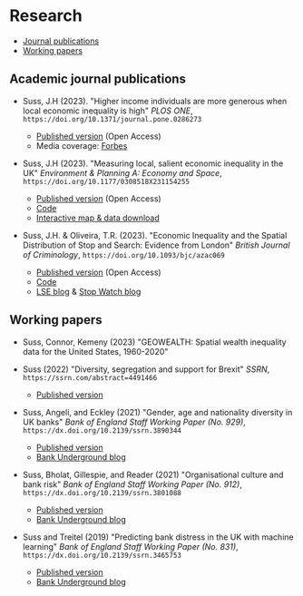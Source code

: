 # Research

* [Journal publications](#journal_papers)
* [Working papers](#working_papers)

## <a id="journal_papers"></a> Academic journal publications

* Suss, J.H (2023).
        "Higher income individuals are more generous when local economic inequality is high"
        *PLOS ONE*, 
        `https://doi.org/10.1371/journal.pone.0286273`

    * [Published version](https://journals.plos.org/plosone/article?id=10.1371/journal.pone.0286273) (Open Access)
    * Media coverage: [Forbes](https://www.forbes.com/sites/ariannajohnson/2023/06/14/rich-people-donate-more-when-they-actually-see-poor-people-study-suggests/)

* Suss, J.H (2023).
        "Measuring local, salient economic inequality in the UK"
        *Environment & Planning A: Economy and Space*, 
        `https://doi.org/10.1177/0308518X231154255`

    * [Published version](https://journals.sagepub.com/doi/10.1177/0308518X231154255) (Open Access)
    * [Code](https://github.com/jhsuss/uk-local-inequality)
    * [Interactive map & data download](https://jhsuss.shinyapps.io/uk-local-inequality/)
    
* Suss, J.H. & Oliveira, T.R. (2023).
        "Economic Inequality and the Spatial Distribution of Stop and Search: Evidence from London"
        *British Journal of Criminology*, 
        `https://doi.org/10.1093/bjc/azac069`

    * [Published version](https://academic.oup.com/bjc/advance-article/doi/10.1093/bjc/azac069/6674351) (Open Access)
    * [Code](https://github.com/jhsuss/stop-search)
    * [LSE blog](https://blogs.lse.ac.uk/politicsandpolicy/does-economic-inequality-fuel-stop-and-search-by-the-police-evidence-from-london-suggests-the-answer-is-yes/) & [Stop Watch blog](https://www.stop-watch.org/news-opinion/does-economic-inequality-fuel-stop-and-search-by-the-police-evidence-from-london-suggests-the-answer-is-yes/)

## <a id="working_papers"></a> Working papers

* Suss, Connor, Kemeny (2023) 
        "GEOWEALTH: Spatial wealth inequality data for the United States, 1960-2020"

* Suss (2022) 
        "Diversity, segregation and support for Brexit"
        *SSRN*, 
        `https://ssrn.com/abstract=4491466`

    * [Published version](https://ssrn.com/abstract=4491466) 
    
* Suss, Angeli, and Eckley (2021) 
        "Gender, age and nationality diversity in UK banks"
        *Bank of England Staff Working Paper (No. 929)*, 
        `https://dx.doi.org/10.2139/ssrn.3890344`

    * [Published version](https://www.bankofengland.co.uk/working-paper/2021/gender-age-and-nationality-diversity-in-uk-banks) 
    * [Bank Underground blog](https://bankunderground.co.uk/2022/02/24/diversity-in-uk-banks-the-long-journey-continues/)

* Suss, Bholat, Gillespie, and Reader (2021) 
        "Organisational culture and bank risk"
        *Bank of England Staff Working Paper (No. 912)*, 
        `https://dx.doi.org/10.2139/ssrn.3801088`

    * [Published version](https://www.bankofengland.co.uk/working-paper/2021/organisational-culture-and-bank-risk) 
    * [Bank Underground blog](https://bankunderground.co.uk/2021/05/19/quantifying-culture-and-its-implications-for-bank-riskiness/)

* Suss and Treitel (2019) 
        "Predicting bank distress in the UK with machine learning"
        *Bank of England Staff Working Paper (No. 831)*, 
        `https://dx.doi.org/10.2139/ssrn.3465753`

    * [Published version](https://www.bankofengland.co.uk/-/media/boe/files/working-paper/2019/predicting-bank-distress-in-the-uk-with-machine-learning.pdf) 
    * [Bank Underground blog](https://bankunderground.co.uk/2020/02/28/how-to-see-it-coming-predicting-bank-distress-with-machine-learning/)

